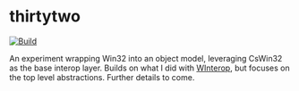 # thirtytwo

[![Build](https://github.com/JeremyKuhne/thirtytwo/actions/workflows/dotnet.yml/badge.svg)](https://github.com/JeremyKuhne/thirtytwo/actions/workflows/dotnet.yml)

An experiment wrapping Win32 into an object model, leveraging CsWin32 as the base interop layer. Builds on what I did with [WInterop](https://github.com/JeremyKuhne/WInterop), but focuses on the top level abstractions. Further details to come.
